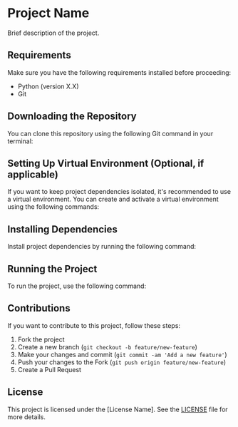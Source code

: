 # Project Name

Brief description of the project.

## Requirements

Make sure you have the following requirements installed before proceeding:

- Python (version X.X)
- Git

## Downloading the Repository

You can clone this repository using the following Git command in your terminal:


## Setting Up Virtual Environment (Optional, if applicable)

If you want to keep project dependencies isolated, it's recommended to use a virtual environment. You can create and activate a virtual environment using the following commands:


## Installing Dependencies

Install project dependencies by running the following command:


## Running the Project

To run the project, use the following command:


## Contributions

If you want to contribute to this project, follow these steps:

1. Fork the project
2. Create a new branch (`git checkout -b feature/new-feature`)
3. Make your changes and commit (`git commit -am 'Add a new feature'`)
4. Push your changes to the Fork (`git push origin feature/new-feature`)
5. Create a Pull Request

## License

This project is licensed under the [License Name]. See the [LICENSE](LICENSE) file for more details.
